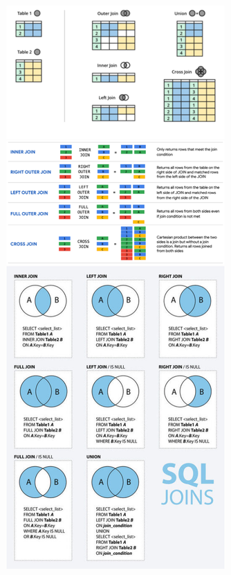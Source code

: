 ![00-joins.png](00-joins.png)
![01-joins-1.png](01-joins-1.png) 
[![02-sql-join.jpg](02-sql-join.jpg)](https://ceaksan.com/tr/join-types-tablo-birlestirme) 
